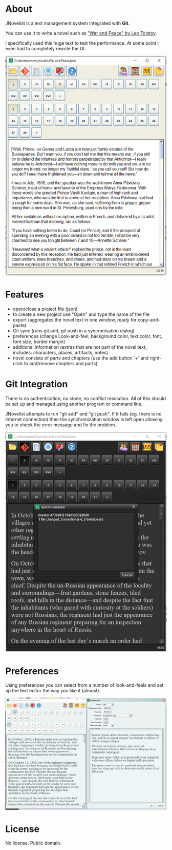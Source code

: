 # About

JNovelist is a text management system integrated with **Git**.

You can use it to write a novel such as ["War and Peace" by Leo Tolstoy](https://en.wikipedia.org/wiki/War_and_Peace).

I specifically used this huge text to test the performance. At some point I even had to completely rewrite the UI.  


![alt text](screenshots/main.png "Title")

# Features

- open/close a project file (json)
- to create a new project use "Open" and type the name of the file
- export (aggregates the novel text in one window, ready for copy-and-paste)
- Git sync (runs git add, git push in a syncronisation dialog)
- preferences (change Look-and-feel, background color, text color, font, font size, border margin)
- additional information (extras that are not part of the novel text, includes: characters, places, artifacts, notes)
- novel consists of parts and chapters (use the add button '+' and right-click to add/remove chapters and parts)

# Git Integration

There is no authentication, no clone, no conflict resolution. All of this should be set up and managed using another
program or command line.

JNovelist attempts to run "git add" and "git push". If it fails (eg. there is no Internet connection) then the
synchronization window is left open allowing you to check the error message and fix the problem.

![alt text](screenshots/synchronization.png "Title")

# Preferences

Using preferences you can select from a number of look-and-feels and set up the text editor the way you like it (almost).

![alt text](screenshots/preferences.png "Title")

# License

No license. Public domain.